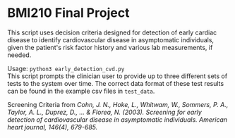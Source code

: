 # BMI210 Final Project

This script uses decision criteria designed for detection of early cardiac disease to identify cardiovascular disease in asymptomatic individuals, given the patient's risk factor history and various lab measurements, if needed.

Usage: `python3 early_detection_cvd.py`  
This script prompts the clinician user to provide up to three different sets of tests to the system over time. The correct data format of these test results can be found in the example csv files in `test_data`.

Screening Criteria from *Cohn, J. N., Hoke, L., Whitwam, W., Sommers, P. A., Taylor, A. L., Duprez, D., ... & Florea, N. (2003). Screening for early detection of cardiovascular disease in asymptomatic individuals. American heart journal, 146(4), 679-685.*
